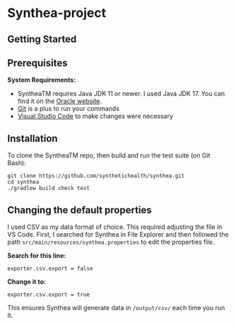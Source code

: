# Synthea-project
## Getting Started
## Prerequisites
**System Requirements:**
- SyntheaTM requires Java JDK 11 or newer. I used Java JDK 17. You can find it on the [Oracle website](https://www.oracle.com/java/technologies/javase/jdk17-archive-downloads.html).
- [Git](https://git-scm.com/downloads) is a plus to run your commands
- [Visual Studio Code](https://code.visualstudio.com/) to make changes were necessary
## Installation
To clone the SyntheaTM repo, then build and run the test suite (on Git Bash):
```
git clone https://github.com/synthetichealth/synthea.git
cd synthea
./gradlew build check test
```
## Changing the default properties
I used CSV as my data format of choice. This required adjusting the file in VS Code.
First, I searched for Synthea in File Explorer and then followed the path `src/main/resources/synthea.properties` to edit the properties file.

**Search for this line:**
```
exporter.csv.export = false
```
**Change it to:**
```
exporter.csv.export = true
```
This ensures Synthea will generate data in `/output/csv/` each time you run it.
